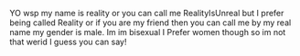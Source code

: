 YO wsp my name is reality or you can call me RealityIsUnreal but I prefer being called Reality or if you are my friend then you can call me by my real name my gender is male. Im im bisexual I
Prefer women though so im not that werid I guess you can say!

<!---
RealityIsUnreaL0L/RealityIsUnreaL0L is a ✨ special ✨ repository because its `README.md` (this file) appears on your GitHub profile.
You can click the Preview link to take a look at your changes.
--->
